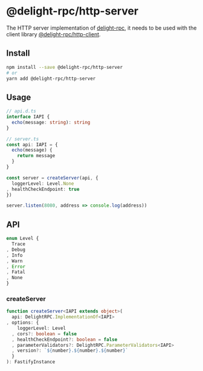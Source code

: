 # @delight-rpc/http-server
The HTTP server implementation of [delight-rpc],
it needs to be used with the client library [@delight-rpc/http-client].

[delight-rpc]: https://www.npmjs.com/package/delight-rpc
[@delight-rpc/http-client]: https://www.npmjs.com/package/@delight-rpc/http-client

## Install
```sh
npm install --save @delight-rpc/http-server
# or
yarn add @delight-rpc/http-server
```

## Usage
```ts
// api.d.ts
interface IAPI {
  echo(message: string): string
}

// server.ts
const api: IAPI = {
  echo(message) {
    return message
  }
}

const server = createServer(api, {
  loggerLevel: Level.None
, healthCheckEndpoint: true
})

server.listen(8080, address => console.log(address))
```

## API
```ts
enum Level {
  Trace
, Debug
, Info
, Warn
, Error
, Fatal
, None
}
```

### createServer
```ts
function createServer<IAPI extends object>(
  api: DelightRPC.ImplementationOf<IAPI>
, options: {
    loggerLevel: Level
  , cors?: boolean = false
  , healthCheckEndpoint?: boolean = false
  , parameterValidators?: DelightRPC.ParameterValidators<IAPI>
  , version?: `${number}.${number}.${number}`
  }
): FastifyInstance
```
